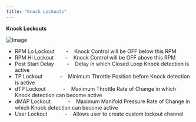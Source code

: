 ```yaml
---
title: "Knock Lockouts"
---
```


**Knock Lockouts**


![Image](</lib/NewItem294.jpg>)


* RPM Lo Lockout&nbsp; &nbsp; &nbsp; &nbsp; -&nbsp; &nbsp; Knock Control will be OFF below this RPM
* RPM Hi Lockout&nbsp; &nbsp; &nbsp; &nbsp; -&nbsp; &nbsp; Knock Control will be OFF above this RPM
* Post Start Delay &nbsp; &nbsp; &nbsp; &nbsp; -&nbsp; &nbsp; Delay in which Closed Loop Knock detection is active
* TP Lockout&nbsp; &nbsp; &nbsp; &nbsp; &nbsp; &nbsp; -&nbsp; &nbsp; Minimum Throttle Position before Knock detection is active
* dTP Lockout&nbsp; &nbsp; &nbsp; &nbsp; &nbsp; &nbsp; -&nbsp; &nbsp; Maximum Throttle Rate of Change in which Knock detection can become active
* dMAP Lockout&nbsp; &nbsp; &nbsp; &nbsp; &nbsp; &nbsp; -&nbsp; &nbsp; Maximum Manifold Pressure Rate of Change in which Knock detection can become active&nbsp;
* User Lockout&nbsp; &nbsp; &nbsp; &nbsp; &nbsp; &nbsp; -&nbsp; &nbsp; Allows user to create custom lockout channel


